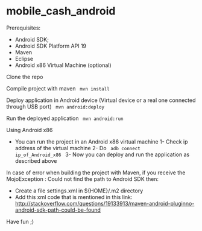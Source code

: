 mobile_cash_android
===================

Prerequisites:
- Android SDK;
- Android SDK Platform API 19
- Maven
- Eclipse
- Android x86 Virtual Machine (optional)

Clone the repo

Compile project with maven
<code> mvn install </code>

Deploy application in Android device (Virtual device or a real one connected through USB port)
<code> mvn android:deploy </code>

Run the deployed application
<code> mvn android:run </code>

Using Android x86
- You can run the project in an Android x86 virtual machine
	1- Check ip address of the virtual machine
	2- Do
<code> adb connect ip_of_Android_x86 </code>
	3- Now you can deploy and run the application as described above


In case of error when building the project with Maven, if you receive the MojoException : Could not find the path
to Android SDK then:

- Create a file settings.xml in ${HOME}/.m2 directory 
- Add this xml code that is mentioned in this link:
  http://stackoverflow.com/questions/19133913/maven-android-pluginno-android-sdk-path-could-be-found

Have fun ;)
